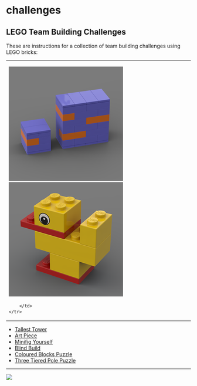 # challenges

<style>@import url("//readme.codeadam.ca/readme.css");</style>

## LEGO Team Building Challenges

These are instructions for a collection of team building challenges using LEGO bricks:

<table border="0">
    <tr>
        <td>
        
[![Cube Puzzle](/images/cube/cube-thumbnail.png)](/cube)
[![Cube Puzzle](/images/duck/duck-thumbnail.png)](/duck)

        </td>
    </tr>
</table>

- [Tallest Tower](tower)
- [Art Piece](/art)
- [Minifig Yourself](minifig)
- [Blind Build](/blind)
- [Coloured Blocks Puzzle](/blocks)
- [Three Tiered Pole Puzzle](/pole)

---

<a href="https://codeadam.ca">
<img src="https://cdn.codeadam.ca/images@1.0.0/codeadam-logo-coloured-horizontal.png" width="100">
</a>
